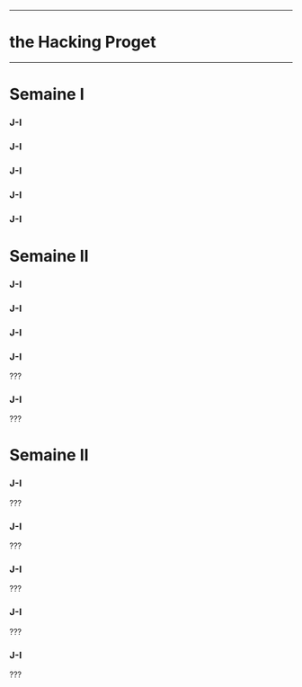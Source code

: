 ----------------------
# the Hacking Proget #
----------------------
# Semaine I
### J-I
### J-I
### J-I
### J-I
### J-I
# Semaine II
### J-I
### J-I
### J-I
### J-I
???
### J-I
???
# Semaine II
### J-I
???
### J-I
???
### J-I
???
### J-I
???
### J-I
???
